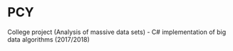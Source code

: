 # PCY
College project (Analysis of massive data sets) - C# implementation of big data algorithms (2017/2018)

